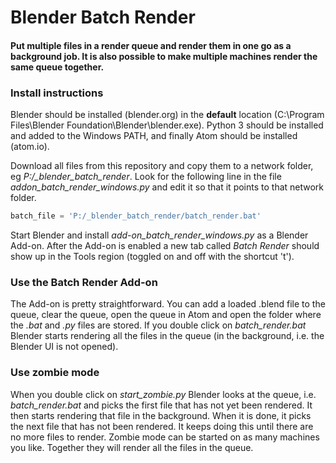 # Blender Batch Render

#### Put multiple files in a render queue and render them in one go as a background job. It is also possible to make multiple machines render the same queue together.

### Install instructions

Blender should be installed (blender.org) in the **default** location (C:\Program Files\Blender Foundation\Blender\blender.exe).
Python 3 should be installed and added to the Windows PATH, and finally Atom should be installed (atom.io).

Download all files from this repository and copy them to a network folder, eg *P:/_blender_batch_render*. Look for the following line in the file *addon_batch_render_windows.py* and edit it so that it points to that network folder.
```python
batch_file = 'P:/_blender_batch_render/batch_render.bat'
```

Start Blender and install *add-on_batch_render_windows.py* as a Blender Add-on. After the Add-on is enabled a new tab called *Batch Render* should show up in the Tools region (toggled on and off with the shortcut 't'). 


### Use the Batch Render Add-on

The Add-on is pretty straightforward. You can add a loaded .blend file to the queue, clear the queue, open the queue in Atom and open the folder where the *.bat* and *.py* files are stored. If you double click on *batch_render.bat* Blender starts rendering all the files in the queue (in the background, i.e. the Blender UI is not opened).  
 

### Use zombie mode

When you double click on *start_zombie.py* Blender looks at the queue, i.e. *batch_render.bat* and picks the first file that has not yet been rendered. It then starts rendering that file in the background. When it is done, it picks the next file that has not been rendered. It keeps doing this until there are no more files to render. Zombie mode can be started on as many machines you like. Together they will render all the files in the queue. 


